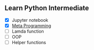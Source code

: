 ## Learn Python Intermediate

- [x] Jupyter notebook
- [x] [Meta Programming](./blob/master/books/meta-programming.ipynb)
- [ ] Lamda function
- [ ] OOP
- [ ] Helper functions
